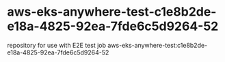 # aws-eks-anywhere-test-c1e8b2de-e18a-4825-92ea-7fde6c5d9264-52
repository for use with E2E test job aws-eks-anywhere-test:c1e8b2de-e18a-4825-92ea-7fde6c5d9264-52
